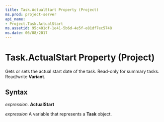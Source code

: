 ```yaml
---
title: Task.ActualStart Property (Project)
ms.prod: project-server
api_name:
- Project.Task.ActualStart
ms.assetid: 95c401df-1e41-5b6d-4e5f-e81df7ec5748
ms.date: 06/08/2017
---
```



# Task.ActualStart Property (Project)

Gets or sets the actual start date of the task. Read-only for summary tasks. Read/write **Variant**.


## Syntax

 _expression_. **ActualStart**

 _expression_ A variable that represents a **Task** object.


